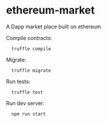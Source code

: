 # ethereum-market
A Dapp market place built on ethereum

  
Compile contracts:
```shell
  truffle compile
```

Migrate:
```shell
  truffle migrate
```

Run tests:
```shell
  truffle test
```

Run dev server:
```shell
  npm run start
```
